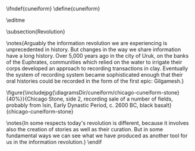 \ifndef{cuneiform}
\define{cuneiform}

\editme

\subsection{Revolution}

\notes{Arguably the information revolution we are experiencing is unprecedented in history. But changes in the way we share information have a long history. Over 5,000 years ago in the city of Uruk, on the banks of the Euphrates, communities which relied on the water to irrigate their corps developed an approach to recording transactions in clay. Eventually the system of recording system became sophisticated enough that their oral histories could be recorded in the form of the first epic: Gilgamesh.}

\figure{\includejpg{\diagramsDir/cuneiform/chicago-cuneiform-stone}{40%}}{Chicago Stone, side 2, recording sale of a number of fields, probably from Isin, Early Dynastic Period, c. 2600 BC, black basalt}{chicago-cuneiform-stone}

\notes{In some respects today's revolution is different, because it involves also the creation of stories as well as their curation. But in some fundamental ways we can see what we have produced as another tool for us in the information revolution.}
\endif
